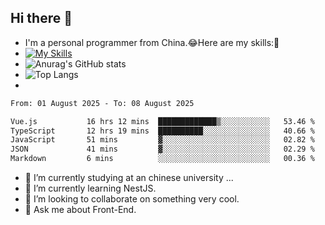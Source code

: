 ## Hi there 👋
- I'm a personal programmer from China.😂Here are my skills:🤔
- [![My Skills](https://skillicons.dev/icons?i=js,html,css,vue,typescript,java,golang)](https://skillicons.dev)
- ![Anurag's GitHub stats](https://github-readme-stats.vercel.app/api?username=FluffyChi-Xing&count_private=true&show_icons=true&theme=radical)
- ![Top Langs](https://github-readme-stats.vercel.app/api/top-langs/?username=FluffyChi-Xing)
- <!--START_SECTION:waka-->

```txt
From: 01 August 2025 - To: 08 August 2025

Vue.js           16 hrs 12 mins  █████████████▒░░░░░░░░░░░   53.46 %
TypeScript       12 hrs 19 mins  ██████████░░░░░░░░░░░░░░░   40.66 %
JavaScript       51 mins         ▓░░░░░░░░░░░░░░░░░░░░░░░░   02.82 %
JSON             41 mins         ▓░░░░░░░░░░░░░░░░░░░░░░░░   02.29 %
Markdown         6 mins          ░░░░░░░░░░░░░░░░░░░░░░░░░   00.36 %
```

<!--END_SECTION:waka-->
- 🔭 I’m currently studying at an chinese university ...
- 🌱 I’m currently learning NestJS.
- 👯 I’m looking to collaborate on something very cool.
- 💬 Ask me about Front-End.
